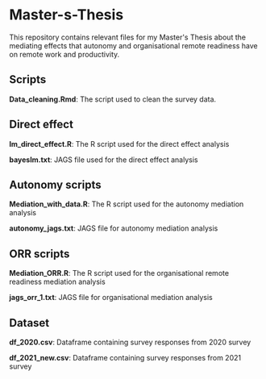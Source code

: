 # Master-s-Thesis
This repository contains relevant files for my Master's Thesis about the mediating effects that autonomy and organisational remote readiness have on remote work and productivity. 

## Scripts ##
**Data_cleaning.Rmd**: The script used to clean the survey data.


## Direct effect ##
**lm_direct_effect.R**: The R script used for the direct effect analysis

**bayeslm.txt**: JAGS file used for the direct effect analysis


## Autonomy scripts ##
**Mediation_with_data.R**: The R script used for the autonomy mediation analysis

**autonomy_jags.txt**: JAGS file for autonomy mediation analysis


## ORR scripts ##
**Mediation_ORR.R**: The R script used for the organisational remote readiness mediation analysis

**jags_orr_1.txt**: JAGS file for organisational mediation analysis


## Dataset ##

**df_2020.csv**: Dataframe containing survey responses from 2020 survey

**df_2021_new.csv**: Dataframe containing survey responses from 2021 survey



